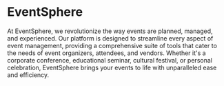 # EventSphere

At EventSphere, we revolutionize the way events are planned, managed, and experienced. Our platform is designed to streamline every aspect of event management, providing a comprehensive suite of tools that cater to the needs of event organizers, attendees, and vendors. Whether it's a corporate conference, educational seminar, cultural festival, or personal celebration, EventSphere brings your events to life with unparalleled ease and efficiency.
